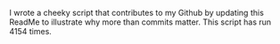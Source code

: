 I wrote a cheeky script that contributes to my Github by updating this ReadMe to illustrate why more than commits matter. This script has run 4154 times.